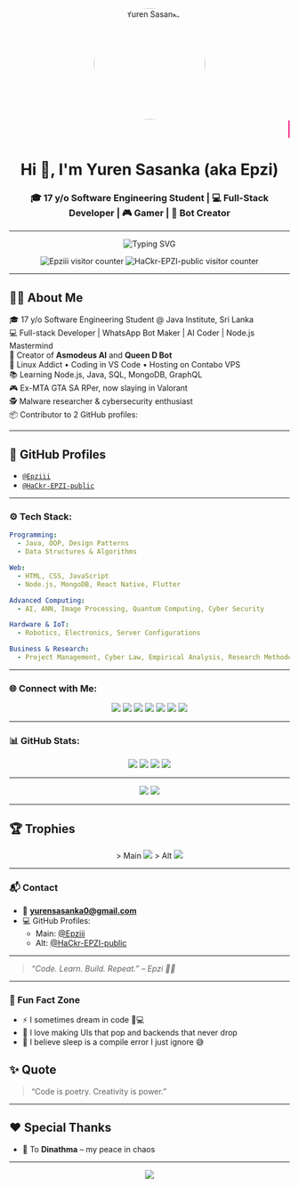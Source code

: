 <div align="center">
  <img src="https://i.ibb.co/vx0TC8J2/Whats-App-Image-2025-03-06-at-20-07-18-724341eb.jpg" width="200" style="border-radius: 50%; object-fit: cover; aspect-ratio: 1/1;" alt="Yuren Sasanka" />
</div>

<div align="center">
<marquee behavior="scroll" direction="left" scrollamount="12" style="color:#F72585; font-size: 2em;">
  🚀 Welcome to Yuren Sasanka's Dev Universe – Asmodeus Epzi on the Web! 👾
</marquee></div>

<h1 align="center">Hi 👋, I'm Yuren Sasanka (aka Epzi)</h1>
<h3 align="center">🎓 17 y/o Software Engineering Student | 💻 Full-Stack Developer | 🎮 Gamer | 🤖 Bot Creator</h3>

---

<p align="center">
  <img src="https://readme-typing-svg.demolab.com?font=Fira+Code&duration=3000&pause=1000&color=36BCF7&center=true&width=435&lines=Full-stack+developer+from+Sri+Lanka;Node.js+%7C+Deno.js+learner;PC+gamer+%7C+Valorant+%F0%9F%8E%AE;Loves+coding+and+building+cool+stuff" alt="Typing SVG" />
</p>

<p align="center">
  <img src="https://profile-counter.glitch.me/Epziii/count.svg" alt="Epziii visitor counter"/>
  <img src="https://profile-counter.glitch.me/HaCkr-EPZI-public/count.svg" alt="HaCkr-EPZI-public visitor counter"/>
</p>

---

## 🧑‍💻 About Me

🎓 17 y/o Software Engineering Student @ Java Institute, Sri Lanka  
💻 Full-stack Developer | WhatsApp Bot Maker | AI Coder | Node.js Mastermind  
🧠 Creator of **Asmodeus AI** and **Queen D Bot**  
🐧 Linux Addict • Coding in VS Code • Hosting on Contabo VPS  
📚 Learning Node.js, Java, SQL, MongoDB, GraphQL  
🎮 Ex-MTA GTA SA RPer, now slaying in Valorant  
🕵️ Malware researcher & cybersecurity enthusiast  
📦 Contributor to 2 GitHub profiles:

---

## 🚀 GitHub Profiles

- [`@Epziii`](https://github.com/Epziii)
- [`@HaCkr-EPZI-public`](https://github.com/HaCkr-EPZI-public)

---

### ⚙️ Tech Stack:

```yaml
Programming:
  - Java, OOP, Design Patterns
  - Data Structures & Algorithms

Web:
  - HTML, CSS, JavaScript
  - Node.js, MongoDB, React Native, Flutter

Advanced Computing:
  - AI, ANN, Image Processing, Quantum Computing, Cyber Security

Hardware & IoT:
  - Robotics, Electronics, Server Configurations

Business & Research:
  - Project Management, Cyber Law, Empirical Analysis, Research Methodology
```

---

### 🌐 Connect with Me:
<p align="center">
  <a href="mailto:yurensasanka0@gmail.com"><img src="https://img.shields.io/badge/Gmail-D14836?style=for-the-badge&logo=gmail&logoColor=white"/></a>
  <a href="https://github.com/Epziii"><img src="https://img.shields.io/badge/@Epziii-GitHub-181717?style=for-the-badge&logo=github&logoColor=white"/></a>
  <a href="https://github.com/HaCkr-EPZI-public"><img src="https://img.shields.io/badge/@HaCkr--EPZI--public-GitHub-181717?style=for-the-badge&logo=github&logoColor=white"/></a>
  <a href="https://t.me/epziii"><img src="https://img.shields.io/badge/Telegram-0088cc?style=for-the-badge&logo=telegram&logoColor=white"/></a>
  <a href="https://x.com/King_EPZI"><img src="https://img.shields.io/badge/X(Twitter)-000000?style=for-the-badge&logo=twitter&logoColor=white"/></a>
  <a href="https://www.instagram.com/yuren.sasanka/"><img src="https://img.shields.io/badge/Instagram-E4405F?style=for-the-badge&logo=instagram&logoColor=white"/></a>
  <a href="https://web.facebook.com/yuren.sasanka"><img src="https://img.shields.io/badge/Facebook-1877F2?style=for-the-badge&logo=facebook&logoColor=white"/></a>
</p>

---

### 📊 GitHub Stats:
<p align="center">
  <img src="https://github-readme-stats.vercel.app/api?username=Epziii&show_icons=true&theme=tokyonight" />
  <img src="https://github-readme-stats.vercel.app/api/top-langs/?username=Epziii&layout=compact&theme=tokyonight" />
  <img src="https://github-readme-stats.vercel.app/api?username=HaCkr-EPZI-public&show_icons=true&theme=tokyonight" />
  <img src="https://github-readme-stats.vercel.app/api/top-langs/?username=HaCkr-EPZI-public&layout=compact&theme=tokyonight" />
</p>
<hr>
<p align="center">
  <img src="https://streak-stats.demolab.com/?user=Epziii&theme=tokyonight"/>
  <img src="https://streak-stats.demolab.com/?user=HaCkr-EPZI-public&theme=tokyonight"/>
</p>

---

## 🏆 Trophies

<p align="center">
> Main
  <img src="https://github-profile-trophy.vercel.app/?username=Epziii&theme=tokyonight&no-frame=true&margin-w=10"/>
> Alt
  <img src="https://github-profile-trophy.vercel.app/?username=HaCkr-EPZI-public&theme=tokyonight&no-frame=true&margin-w=10"/>
</p>

---

### 📬 Contact

- 📧 **yurensasanka0@gmail.com**
- 💻 GitHub Profiles:
  - Main: [@Epziii](https://github.com/Epziii)
  - Alt: [@HaCkr-EPZI-public](https://github.com/HaCkr-EPZI-public)

---

> *“Code. Learn. Build. Repeat.” – Epzi 🧠💥*

---

### 🎯 Fun Fact Zone

- ⚡ I sometimes dream in code 🧠💻
- 🎨 I love making UIs that pop and backends that never drop
- 🧠 I believe sleep is a compile error I just ignore 😅

## ✨ Quote

> “Code is poetry. Creativity is power.”

---

## ❤️ Special Thanks

- 💖 To **Dinathma** – my peace in chaos

---

<p align="center">
  <img src="https://capsule-render.vercel.app/api?type=waving&color=gradient&height=120&section=footer"/>
</p>
